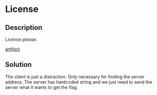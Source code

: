 # License

## Description

License please.

[artifact](./chal.zip)

## Solution

The client is just a distraction.
Only necessary for finding the server address.
The server has hardcoded string and we just need to send the server what it wants to get the flag.
